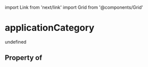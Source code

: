 import Link from 'next/link'
import Grid from '@components/Grid'

# applicationCategory

undefined

## Property of



